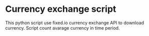# Currency exchange script

This python script use fixed.io currency exchange API to download currency.
Script count avarage currency in time period.
